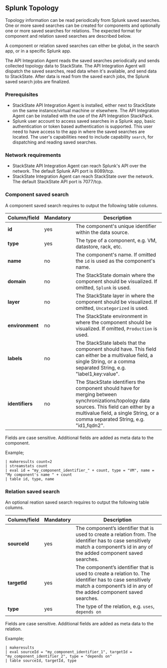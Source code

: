 ## Splunk Topology

Topology information can be read periodically from Splunk saved searches. One or more saved searches can be created for components and optionally one or more saved searches for relations. The expected format for component and relation saved searches are described below. 

A component or relation saved searches can either be global, in the search app, or in a specific Splunk app.

The API Integration Agent reads the saved searches periodically and sends collected topology data to StackState.  The API Integration Agent will dispatch the saved searches, read data when it's available, and send data to StackState. After data is read from the saved earch jobs, the Splunk saved search jobs are finalized.


### Prerequisites

* StackState API Integration Agent is installed, either next to StackState on the same instance/virtual machine or elsewhere. The API Integration Agent can be installed with the use of the API Integration StackPack.
* Splunk user account to access saved searches in a Splunk app, basic authentication or token based authentication is supported. This user need to have access to the app in where the saved searches are located. The user's capabilities need to include capability `search`, for dispatching and reading saved searches.

### Network requirements

* StackState API Integration Agent can reach Splunk's API over the network. The default Splunk API port is 8089/tcp.
* StackState Integration Agent can reach StackState over the network. The default StackState API port is 7077/tcp.


### Component saved search

A component saved search requires to output the following table columns.

| Column/field | Mandatory | Description  |
| ------ | --------- | ----------- |
| **id** | yes |  The component's unique identifier within the data source. |
| **type** | yes | The type of a component, e.g. VM, datastore, rack, etc. |
| **name** | no | The component's name. If omitted the `id` is used as the component's name. |
| **domain** | no | The StackState domain where the component should be visualized. If omitted, `Splunk` is used. |
| **layer** | no | The StackState layer in where the component should be visualized. If omitted, `Uncategorized` is used. |
| **environment** | no | The StackState environment in where the component should be visualized. If omitted, `Production` is used. |
| **labels** | no | The StackState labels that the component should have. This field can either be a multivalue field, a single String, or a comma separated String, e.g. "label1,key:value". |
| **identifiers** | no | The StackState identifiers the component should have for merging between synchronizations/topology data sources. This field can either by a multivalue field, a single String, or a comma separated String, e.g. "id1,fqdn2". |

Fields are case sensitive. Additional fields are added as meta data to the component.


Example;

```
| makeresults count=2
| streamstats count
| eval id = "my_component_identifier_" + count, type = "VM", name = "My component's name " + count 
| table id, type, name
```


### Relation saved search

An optional reation saved search requires to output the following table columns.

| Column/field | Mandatory | Description
| --- | --- | --- |
| **sourceId** | yes | The component’s identifier that is used to create a relation from. The identifier has to case sensitively match a component’s id in any of the added component saved searches. |
| **targetId** | yes | The component’s identifier that is used to create a relation to. The identifier has to case sensitively match a component’s id in any of the added component saved searches. |
| **type** | yes | The type of the relation, e.g. `uses`, `depends on` |

Fields are case sensitive. Additional fields are added as meta data to the relation.

Example;

```
| makeresults
| eval sourceId = "my_component_identifier_1", targetId = "my_component_identifier_2", type = "depends on"
| table sourceId, targetId, type
```